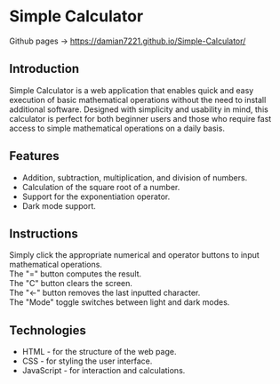 <h1>Simple Calculator</h1>

Github pages -> https://damian7221.github.io/Simple-Calculator/

<h2>Introduction</h2>
<p>Simple Calculator is a web application that enables quick and easy execution of basic mathematical operations without the need to install additional software. Designed with simplicity and usability in mind, this calculator is perfect for both beginner users and those who require fast access to simple mathematical operations on a daily basis.</p>

<h2>Features</h2>
<ul>
  <li>Addition, subtraction, multiplication, and division of numbers.</li>
  <li>Calculation of the square root of a number.</li>
  <li>Support for the exponentiation operator.</li>
  <li>Dark mode support.</li>
</ul>

<h2>Instructions</h2>
<p>Simply click the appropriate numerical and operator buttons to input mathematical operations.<br>
The "=" button computes the result.<br>
The "C" button clears the screen.<br>
The "←" button removes the last inputted character.<br>
The "Mode" toggle switches between light and dark modes.</p>

<h2>Technologies</h2>
<ul>
  <li>HTML - for the structure of the web page.</li>
  <li>CSS - for styling the user interface.</li>
  <li>JavaScript - for interaction and calculations.</li>
</ul>
